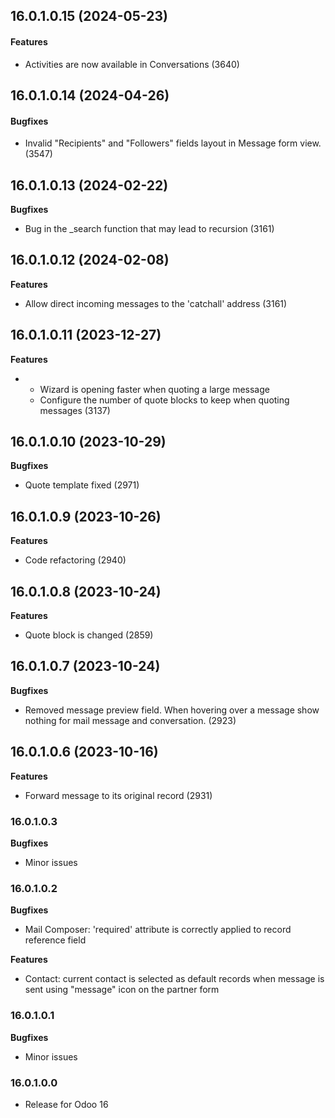 ## 16.0.1.0.15 (2024-05-23)

#### Features

- Activities are now available in Conversations (3640)


## 16.0.1.0.14 (2024-04-26)

#### Bugfixes

- Invalid "Recipients" and "Followers" fields layout in Message form view. (3547)


## 16.0.1.0.13 (2024-02-22)

**Bugfixes**

- Bug in the _search function that may lead to recursion (3161)

## 16.0.1.0.12 (2024-02-08)

**Features**

- Allow direct incoming messages to the 'catchall' address
  (3161)

## 16.0.1.0.11 (2023-12-27)

**Features**

- - Wizard is opening faster when quoting a large message
  - Configure the number of quote blocks to keep when quoting messages
    (3137)

## 16.0.1.0.10 (2023-10-29)

**Bugfixes**

- Quote template fixed
  (2971)

## 16.0.1.0.9 (2023-10-26)

**Features**

- Code refactoring
  (2940)

## 16.0.1.0.8 (2023-10-24)

**Features**

- Quote block is changed
  (2859)

## 16.0.1.0.7 (2023-10-24)

**Bugfixes**

- Removed message preview field. When hovering over a message show
  nothing for mail message and conversation.
  (2923)

## 16.0.1.0.6 (2023-10-16)

**Features**

- Forward message to its original record
  (2931)

### 16.0.1.0.3

**Bugfixes**

- Minor issues

### 16.0.1.0.2

**Bugfixes**

- Mail Composer: 'required' attribute is correctly applied to
  record reference field

**Features**

- Contact: current contact is selected as default records when
  message is sent using "message" icon on the partner form

### 16.0.1.0.1

**Bugfixes**

- Minor issues

### 16.0.1.0.0

- Release for Odoo 16
